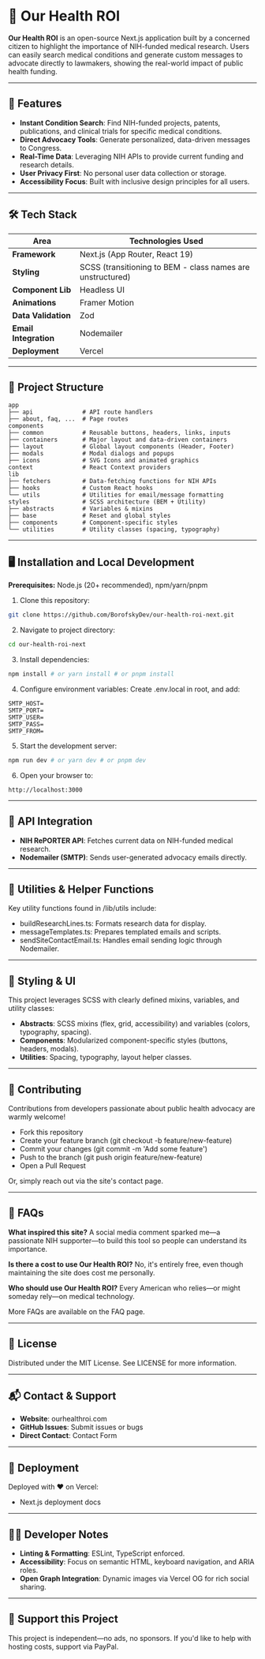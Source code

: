 # 📌 Our Health ROI

**Our Health ROI** is an open-source Next.js application built by a concerned citizen to highlight the importance of NIH-funded medical research. Users can easily search medical conditions and generate custom messages to advocate directly to lawmakers, showing the real-world impact of public health funding.

---

## 🚀 Features

- **Instant Condition Search**: Find NIH-funded projects, patents, publications, and clinical trials for specific medical conditions.
- **Direct Advocacy Tools**: Generate personalized, data-driven messages to Congress.
- **Real-Time Data**: Leveraging NIH APIs to provide current funding and research details.
- **User Privacy First**: No personal user data collection or storage.
- **Accessibility Focus**: Built with inclusive design principles for all users.

---

## 🛠️ Tech Stack

| Area | Technologies Used |
|-------------------|--------------------------------------------------------|
| **Framework** | Next.js (App Router, React 19) |
| **Styling** | SCSS (transitioning to BEM - class names are unstructured)|
| **Component Lib** | Headless UI |
| **Animations** | Framer Motion |
| **Data Validation**| Zod |
| **Email Integration**| Nodemailer |
| **Deployment** | Vercel |

---

## 📂 Project Structure

```
app
├── api              # API route handlers
├── about, faq, ...  # Page routes
components
├── common           # Reusable buttons, headers, links, inputs
├── containers       # Major layout and data-driven containers
├── layout           # Global layout components (Header, Footer)
├── modals           # Modal dialogs and popups
├── icons            # SVG Icons and animated graphics
context              # React Context providers
lib
├── fetchers         # Data-fetching functions for NIH APIs
├── hooks            # Custom React hooks
└── utils            # Utilities for email/message formatting
styles               # SCSS architecture (BEM + Utility)
├── abstracts        # Variables & mixins
├── base             # Reset and global styles
├── components       # Component-specific styles
└── utilities        # Utility classes (spacing, typography)
```

---

## 🖥️ Installation and Local Development

**Prerequisites:** Node.js (20+ recommended), npm/yarn/pnpm

1. Clone this repository:
```bash
git clone https://github.com/BorofskyDev/our-health-roi-next.git
```

2. Navigate to project directory:
```bash
cd our-health-roi-next
```

3. Install dependencies:
```bash
npm install # or yarn install # or pnpm install
```

4. Configure environment variables:
Create .env.local in root, and add:
```env
SMTP_HOST=
SMTP_PORT=
SMTP_USER=
SMTP_PASS=
SMTP_FROM=
```

5. Start the development server:
```bash
npm run dev # or yarn dev # or pnpm dev
```

6. Open your browser to:
```
http://localhost:3000
```

---

## 📡 API Integration

- **NIH RePORTER API**: Fetches current data on NIH-funded medical research.
- **Nodemailer (SMTP)**: Sends user-generated advocacy emails directly.

---

## 🧩 Utilities & Helper Functions

Key utility functions found in /lib/utils include:

- buildResearchLines.ts: Formats research data for display.
- messageTemplates.ts: Prepares templated emails and scripts.
- sendSiteContactEmail.ts: Handles email sending logic through Nodemailer.

---

## 🎨 Styling & UI

This project leverages SCSS with clearly defined mixins, variables, and utility classes:

- **Abstracts**: SCSS mixins (flex, grid, accessibility) and variables (colors, typography, spacing).
- **Components**: Modularized component-specific styles (buttons, headers, modals).
- **Utilities**: Spacing, typography, layout helper classes.

---

## 🤝 Contributing

Contributions from developers passionate about public health advocacy are warmly welcome!

- Fork this repository
- Create your feature branch (git checkout -b feature/new-feature)
- Commit your changes (git commit -m 'Add some feature')
- Push to the branch (git push origin feature/new-feature)
- Open a Pull Request

Or, simply reach out via the site's contact page.

---

## 📖 FAQs

**What inspired this site?**
A social media comment sparked me—a passionate NIH supporter—to build this tool so people can understand its importance.

**Is there a cost to use Our Health ROI?**
No, it's entirely free, even though maintaining the site does cost me personally.

**Who should use Our Health ROI?**
Every American who relies—or might someday rely—on medical technology.

More FAQs are available on the FAQ page.

---

## 📜 License

Distributed under the MIT License. See LICENSE for more information.

---

## 📬 Contact & Support

- **Website**: ourhealthroi.com
- **GitHub Issues**: Submit issues or bugs
- **Direct Contact**: Contact Form

---

## 🌟 Deployment

Deployed with ❤️ on Vercel:

- Next.js deployment docs

---

## 🧑‍💻 Developer Notes

- **Linting & Formatting**: ESLint, TypeScript enforced.
- **Accessibility**: Focus on semantic HTML, keyboard navigation, and ARIA roles.
- **Open Graph Integration**: Dynamic images via Vercel OG for rich social sharing.

---

## 💖 Support this Project

This project is independent—no ads, no sponsors.
If you'd like to help with hosting costs, support via PayPal.
